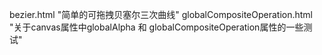bezier.html "简单的可拖拽贝塞尔三次曲线"
globalCompositeOperation.html "关于canvas属性中globalAlpha 和 globalCompositeOperation属性的一些测试"